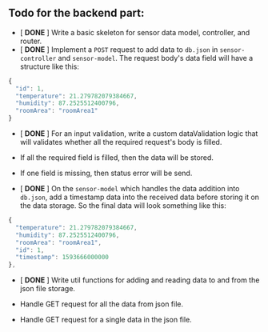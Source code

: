 ## Todo for the backend part:

- [ **DONE** ] Write a basic skeleton for sensor data model, controller, and router.
- [ **DONE** ] Implement a `POST` request to add data to `db.json` in `sensor-controller` and `sensor-model`. The request body's data field will have a structure like this:

```js
{
  "id": 1,
  "temperature": 21.279782079384667,
  "humidity": 87.2525512400796,
  "roomArea": "roomArea1"
}
```

- [ **DONE** ] For an input validation, write a custom dataValidation logic that will validates whether all the required request's body is filled.

- If all the required field is filled, then the data will be stored.
- If one field is missing, then status error will be send.

- [ **DONE** ] On the `sensor-model` which handles the data addition into `db.json`, add a timestamp data into the received data before storing it on the data storage. So the final data will look something like this:

```js
{
  "temperature": 21.279782079384667,
  "humidity": 87.2525512400796,
  "roomArea": "roomArea1",
  "id": 1,
  "timestamp": 1593666000000
},
```

- [ **DONE** ] Write util functions for adding and reading data to and from the json file storage.

- Handle GET request for all the data from json file.

- Handle GET request for a single data in the json file.
